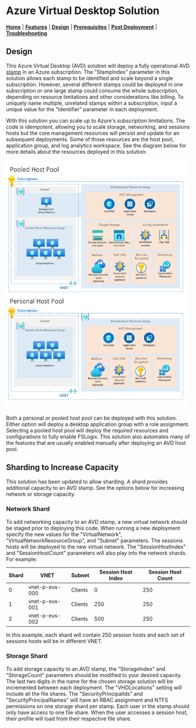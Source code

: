 # Azure Virtual Desktop Solution

[**Home**](../readme.md) | [**Features**](./features.md) | [**Design**](./design.md) | [**Prerequisites**](./prerequisites.md) | [**Post Deployment**](./post.md) | [**Troubleshooting**](./troubleshooting.md)

## Design

This Azure Virtual Desktop (AVD) solution will deploy a fully operational AVD [stamp](https://docs.microsoft.com/en-us/azure/architecture/patterns/deployment-stamp) in an Azure subscription. The "StampIndex" parameter in this solution allows each stamp to be identified and scale beyond a single subscription. However, several different stamps could be deployed in one subscription or one large stamp could consume the whole subscription, depending on resource limitations and other considerations like billing. To uniquely name multiple, unrelated stamps within a subscription, input a unique value for the "Identifier" parameter in each deployment.

With this solution you can scale up to Azure's subscription limitations. The code is idempotent, allowing you to scale storage, networking, and sessions hosts but the core management resources will persist and update for an subsequent deployments. Some of those resources are the host pool, application group, and log analytics workspace. See the diagram below for more details about the resources deployed in this solution:

![Solution](../images/solution.png)

Both a personal or pooled host pool can be deployed with this solution. Either option will deploy a desktop application group with a role assignment. Selecting a pooled host pool will deploy the required resources and configurations to fully enable FSLogix. This solution also automates many of the features that are usually enabled manually after deploying an AVD host pool.

## Sharding to Increase Capacity

This solution has been updated to allow sharding. A shard provides additional capacity to an AVD stamp. See the options below for increasing network or storage capacity.

### Network Shard

To add networking capacity to an AVD stamp, a new virtual network should be staged prior to deploying this code. When running a new deployment specify the new values for the "VirtualNetwork", "VirtualNetworkResourceGroup", and "Subnet" parameters. The sessions hosts will be deployed to the new virtual network. The "SessionHostIndex" and "SessionHostCount" parameters will also play into the network shards. For example:

| Shard | VNET           | Subnet  | Session Host Index | Session Host Count |
|-------|----------------|---------|--------------------|--------------------|
| 0     | vnet-p-eus-000 | Clients | 0                  | 250                |
| 1     | vnet-p-eus-001 | Clients | 250                | 250                |
| 2     | vnet-p-eus-002 | Clients | 500                | 250                |

In this example, each shard will contain 250 session hosts and each set of sessions hosts will be in different VNET.

### Storage Shard

To add storage capacity to an AVD stamp, the "StorageIndex" and "StorageCount" parameters should be modified to your desired capacity. The last two digits in the name for the chosen storage solution will be incremented between each deployment. The "VHDLocations" setting will include all the file shares. The "SecurityPrincipalIds" and "SecurityPrincipalNames" will have an RBAC assignment and NTFS permissions on one storage shard per stamp. Each user in the stamp should only have access to one file share. When the user accesses a session host, their profile will load from their respective file share. 
